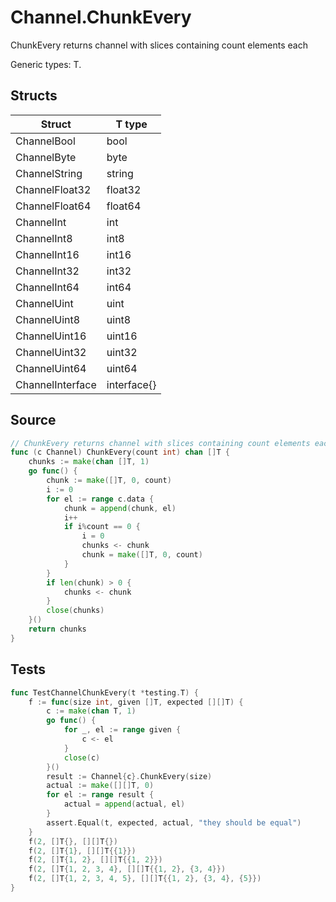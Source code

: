 # Channel.ChunkEvery

ChunkEvery returns channel with slices containing count elements each

Generic types: T.

## Structs

| Struct | T type |
| ------ | ------ |
| ChannelBool | bool |
| ChannelByte | byte |
| ChannelString | string |
| ChannelFloat32 | float32 |
| ChannelFloat64 | float64 |
| ChannelInt | int |
| ChannelInt8 | int8 |
| ChannelInt16 | int16 |
| ChannelInt32 | int32 |
| ChannelInt64 | int64 |
| ChannelUint | uint |
| ChannelUint8 | uint8 |
| ChannelUint16 | uint16 |
| ChannelUint32 | uint32 |
| ChannelUint64 | uint64 |
| ChannelInterface | interface{} |


## Source

```go
// ChunkEvery returns channel with slices containing count elements each
func (c Channel) ChunkEvery(count int) chan []T {
	chunks := make(chan []T, 1)
	go func() {
		chunk := make([]T, 0, count)
		i := 0
		for el := range c.data {
			chunk = append(chunk, el)
			i++
			if i%count == 0 {
				i = 0
				chunks <- chunk
				chunk = make([]T, 0, count)
			}
		}
		if len(chunk) > 0 {
			chunks <- chunk
		}
		close(chunks)
	}()
	return chunks
}
```

## Tests

```go
func TestChannelChunkEvery(t *testing.T) {
	f := func(size int, given []T, expected [][]T) {
		c := make(chan T, 1)
		go func() {
			for _, el := range given {
				c <- el
			}
			close(c)
		}()
		result := Channel{c}.ChunkEvery(size)
		actual := make([][]T, 0)
		for el := range result {
			actual = append(actual, el)
		}
		assert.Equal(t, expected, actual, "they should be equal")
	}
	f(2, []T{}, [][]T{})
	f(2, []T{1}, [][]T{{1}})
	f(2, []T{1, 2}, [][]T{{1, 2}})
	f(2, []T{1, 2, 3, 4}, [][]T{{1, 2}, {3, 4}})
	f(2, []T{1, 2, 3, 4, 5}, [][]T{{1, 2}, {3, 4}, {5}})
}
```